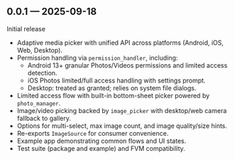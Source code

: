 ## 0.0.1 — 2025-09-18

Initial release

- Adaptive media picker with unified API across platforms (Android, iOS, Web, Desktop).
- Permission handling via `permission_handler`, including:
  - Android 13+ granular Photos/Videos permissions and limited access detection.
  - iOS Photos limited/full access handling with settings prompt.
  - Desktop: treated as granted; relies on system file dialogs.
- Limited access flow with built-in bottom-sheet picker powered by `photo_manager`.
- Image/video picking backed by `image_picker` with desktop/web camera fallback to gallery.
- Options for multi-select, max image count, and image quality/size hints.
- Re-exports `ImageSource` for consumer convenience.
- Example app demonstrating common flows and UI states.
- Test suite (package and example) and FVM compatibility.
